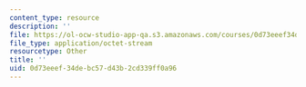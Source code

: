 ```yaml
---
content_type: resource
description: ''
file: https://ol-ocw-studio-app-qa.s3.amazonaws.com/courses/0d73eeef34debc57d43b2cd339ff0a96_16pa6b_engine.pdf
file_type: application/octet-stream
resourcetype: Other
title: ''
uid: 0d73eeef-34de-bc57-d43b-2cd339ff0a96
---
```

